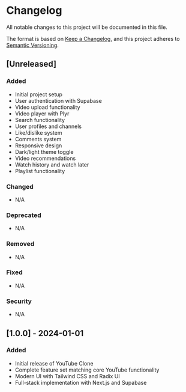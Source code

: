 # Changelog

All notable changes to this project will be documented in this file.

The format is based on [Keep a Changelog](https://keepachangelog.com/en/1.0.0/),
and this project adheres to [Semantic Versioning](https://semver.org/spec/v2.0.0.html).

## [Unreleased]

### Added
- Initial project setup
- User authentication with Supabase
- Video upload functionality
- Video player with Plyr
- Search functionality
- User profiles and channels
- Like/dislike system
- Comments system
- Responsive design
- Dark/light theme toggle
- Video recommendations
- Watch history and watch later
- Playlist functionality

### Changed
- N/A

### Deprecated
- N/A

### Removed
- N/A

### Fixed
- N/A

### Security
- N/A

## [1.0.0] - 2024-01-01

### Added
- Initial release of YouTube Clone
- Complete feature set matching core YouTube functionality
- Modern UI with Tailwind CSS and Radix UI
- Full-stack implementation with Next.js and Supabase 